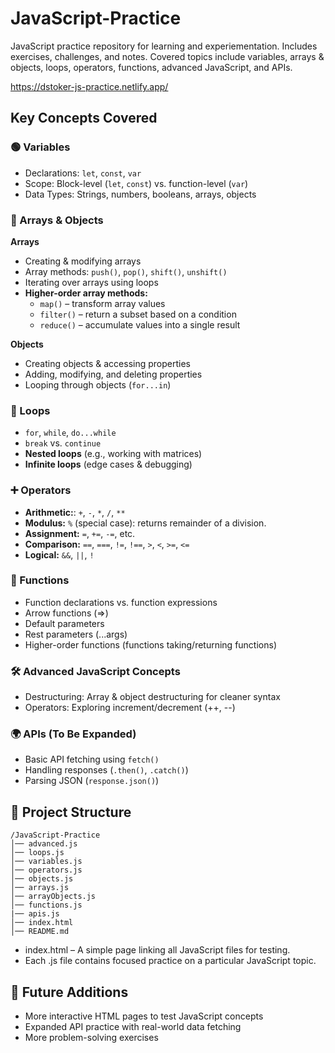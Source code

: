 # JavaScript-Practice
JavaScript practice repository for learning and experiementation. Includes exercises, challenges, and notes. Covered topics include variables, arrays & objects, loops, operators, functions, advanced JavaScript, and APIs.

https://dstoker-js-practice.netlify.app/

## Key Concepts Covered

### 🟢 Variables
- Declarations: `let`, `const`, `var`
- Scope: Block-level (`let`, `const`) vs. function-level (`var`)
- Data Types: Strings, numbers, booleans, arrays, objects

### 🔢 Arrays & Objects
**Arrays**
- Creating & modifying arrays
- Array methods: `push()`, `pop()`, `shift()`, `unshift()`
- Iterating over arrays using loops
- **Higher-order array methods:**
  - `map()` – transform array values
  - `filter()` – return a subset based on a condition
  - `reduce()` – accumulate values into a single result

**Objects**
- Creating objects & accessing properties
- Adding, modifying, and deleting properties
- Looping through objects (`for...in`)

### 🔄 Loops
- `for`, `while`, `do...while`
- `break` vs. `continue`
- **Nested loops** (e.g., working with matrices)
- **Infinite loops** (edge cases & debugging)

### ➕ Operators
- **Arithmetic:**: `+`, `-`, `*`, `/`, `**`
- **Modulus:** `%` (special case): returns remainder of a division.
- **Assignment:** `=`, `+=`, `-=`, etc.
- **Comparison:** `==`, `===`, `!=`, `!==`, `>`, `<`, `>=`, `<=`
- **Logical:** `&&`, `||`, `!`

### 🔹 Functions
- Function declarations vs. function expressions
- Arrow functions (=>)
- Default parameters
- Rest parameters (...args)
- Higher-order functions (functions taking/returning functions)

### 🛠 Advanced JavaScript Concepts
- Destructuring: Array & object destructuring for cleaner syntax
- Operators: Exploring increment/decrement (++, --)

### 🌍 APIs (To Be Expanded)
- Basic API fetching using `fetch()`
- Handling responses (`.then()`, `.catch()`)
- Parsing JSON (`response.json()`)

## 📂 Project Structure
```
/JavaScript-Practice
│── advanced.js
│── loops.js
│── variables.js
│── operators.js
│── objects.js
│── arrays.js
│── arrayObjects.js
│── functions.js
|── apis.js
│── index.html
│── README.md
```

- index.html – A simple page linking all JavaScript files for testing.
- Each .js file contains focused practice on a particular JavaScript topic.

## 🚀 Future Additions
- More interactive HTML pages to test JavaScript concepts
- Expanded API practice with real-world data fetching
- More problem-solving exercises
